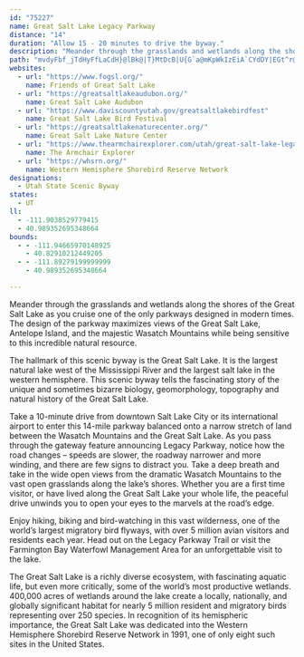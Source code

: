 ```yaml
---
id: "75227"
name: Great Salt Lake Legacy Parkway
distance: "14"
duration: "Allow 15 - 20 minutes to drive the byway."
description: "Meander through the grasslands and wetlands along the shores of the Great Salt Lake as you cruise one of the\r\nonly parkways designed in modern times. The design of the parkway maximizes views of the Great Salt Lake, Antelope\r\nIsland, and the majestic Wasatch Mountains while being sensitive to this incredible natural resource."
path: "mvdyFbf_jTdHyFfLaCdH}@lBk@|T}MtDcB|U{G`a@mKpWkIzEiA`CYdDY|EGt^r@`_@PvYW|Sa@fLElUZz\\JnAP`E`AvDvBxDtDrIzJzE`FnDbClDrAbB^hWzC`HjAxA`@zB~@nEfDlB`ChBdDnBxFlDnMtArEvBxE|BzDbCtCzBxBd[lYpIhJfGbIfEfGnCvF|DhJ|BlElDlGjTzVbNhPlHpHvCvB|G~CvI`DpI~BlDt@|F|@vKt@`Rp@bEVjo@lB|Fj@zJhFbUxNlKnG~DxA~Dj@bDDzbAcExd@g@nKe@`\\{FbCYfE?hEx@TJnBt@vCfBnLtMjLzH"
websites:
  - url: "https://www.fogsl.org/"
    name: Friends of Great Salt Lake
  - url: "https://greatsaltlakeaudubon.org/"
    name: Great Salt Lake Audubon
  - url: "https://www.daviscountyutah.gov/greatsaltlakebirdfest"
    name: Great Salt Lake Bird Festival
  - url: "https://greatsaltlakenaturecenter.org/"
    name: Great Salt Lake Nature Center
  - url: "https://www.thearmchairexplorer.com/utah/great-salt-lake-legacy-parkway.php"
    name: The Armchair Explorer
  - url: "https://whsrn.org/"
    name: Western Hemisphere Shorebird Reserve Network
designations:
  - Utah State Scenic Byway
states:
  - UT
ll:
  - -111.9038529779415
  - 40.989352695348664
bounds:
  - - -111.94665970148925
    - 40.82910212449205
  - - -111.89279199999999
    - 40.989352695348664

---
```


Meander through the grasslands and wetlands along the shores of the Great Salt Lake as you cruise one of the
only parkways designed in modern times. The design of the parkway maximizes views of the Great Salt Lake, Antelope
Island, and the majestic Wasatch Mountains while being sensitive to this incredible natural resource.

The hallmark of this scenic byway is the Great Salt Lake. It is the largest natural lake west of the Mississippi River and the largest salt lake in the western hemisphere. This scenic byway tells the fascinating story of the unique and sometimes bizarre biology, geomorphology, topography and natural history of the Great Salt Lake.

Take a 10-minute drive from downtown Salt Lake City or its international airport to enter this 14-mile parkway balanced onto a narrow stretch of land between the Wasatch Mountains and the Great Salt Lake. As you pass through the gateway feature announcing Legacy Parkway, notice how the road changes – speeds are slower, the roadway narrower and more winding, and there are few signs to distract you. Take a deep breath and take in the wide open views from the dramatic Wasatch Mountains to the vast open grasslands along the lake’s shores. Whether you are a first time visitor, or have lived along the Great Salt Lake your whole life, the peaceful drive unwinds you to open your eyes to the marvels at the road’s edge.

Enjoy hiking, biking and bird-watching in this vast wilderness, one of the world’s largest migratory bird flyways, with over 5 million avian visitors and residents each year. Head out on the Legacy Parkway Trail or visit the Farmington Bay Waterfowl Management Area for an unforgettable visit to the lake.

The Great Salt Lake is a richly diverse ecosystem, with fascinating aquatic life, but even more critically, some of the world’s most productive wetlands. 400,000 acres of wetlands around the lake create a locally, nationally, and globally significant habitat for nearly 5 million resident and migratory birds representing over 250 species. In recognition of its hemispheric importance, the Great Salt Lake was dedicated into the Western Hemisphere Shorebird Reserve Network in 1991, one of only eight such sites in the United States.
